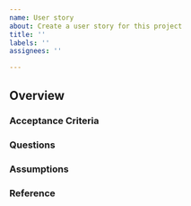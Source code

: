 ```yaml
---
name: User story
about: Create a user story for this project
title: ''
labels: ''
assignees: ''

---
```


## Overview

<!--
Describe the goal or feature or two, usually in the form of a user story.
As a [USER], I want to [TASK], so that [REASON]
-->

### Acceptance Criteria

<!-- Ask yourself, are these criteria testable?

- [ ] List of what needs to be true
- [ ] to consider this done
- [ ] done done
-->

### Questions

<!--
- List any questions?
- That you are unsure of the answer?
-->

### Assumptions

<!--
- List any assumptions that
- You are making in terms of time-frame,
- Output, or general context setting
-->

### Reference

<!--
- [Reference](links)
- [To issues](or-any-inspiration)
- [That might be](helpful)
-->
